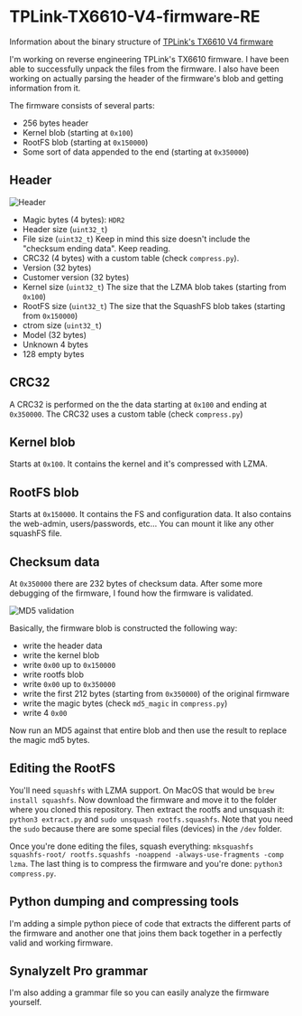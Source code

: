 # TPLink-TX6610-V4-firmware-RE
Information about the binary structure of [TPLink's TX6610 V4 firmware](http://static.tp-link.com/res/down/soft/TX-6610_V4_150922.zip)

I'm working on reverse engineering TPLink's TX6610 firmware. I have been able to successfully unpack the files from the firmware.
I also have been working on actually parsing the header of the firmware's blob and getting information from it.

The firmware consists of several parts:

* 256 bytes header
* Kernel blob (starting at `0x100`)
* RootFS blob (starting at `0x150000`)
* Some sort of data appended to the end (starting at `0x350000`)

## Header

![Header](https://github.com/alexandernst/TPLink-TX6610-V4-firmware-RE/blob/master/TX-6610_V4_150922_bin.png)

* Magic bytes (4 bytes): `HDR2`
* Header size (`uint32_t`)
* File size (`uint32_t`) Keep in mind this size doesn't include the "checksum ending data". Keep reading.
* CRC32 (4 bytes) with a custom table (check `compress.py`).
* Version (32 bytes)
* Customer version (32 bytes)
* Kernel size (`uint32_t`) The size that the LZMA blob takes (starting from `0x100`)
* RootFS size (`uint32_t`) The size that the SquashFS blob takes (starting from `0x150000`)
* ctrom size (`uint32_t`)
* Model (32 bytes)
* Unknown 4 bytes
* 128 empty bytes

## CRC32
A CRC32 is performed on the the data starting at `0x100` and ending at `0x350000`. The CRC32 uses a custom table (check `compress.py`)

## Kernel blob

Starts at `0x100`. It contains the kernel and it's compressed with LZMA.

## RootFS blob

Starts at `0x150000`. It contains the FS and configuration data. It also contains the web-admin, users/passwords, etc... You can mount it like any other squashFS file.

## Checksum data

At `0x350000` there are 232 bytes of checksum data. After some more debugging of the firmware, I found how the firmware is validated.

![MD5 validation](https://github.com/alexandernst/TPLink-TX6610-V4-firmware-RE/blob/master/MD5_checksum_-_libcmm.so.png)

Basically, the firmware blob is constructed the following way:

* write the header data
* write the kernel blob
* write `0x00` up to `0x150000`
* write rootfs blob
* write `0x00` up to `0x350000`
* write the first 212 bytes (starting from `0x350000`) of the original firmware
* write the magic bytes (check `md5_magic` in `compress.py`)
* write 4 `0x00`

Now run an MD5 against that entire blob and then use the result to replace the magic md5 bytes.

## Editing the RootFS

You'll need `squashfs` with LZMA support. On MacOS that would be `brew install squashfs`.
Now download the firmware and move it to the folder where you cloned this repository.
Then extract the rootfs and unsquash it: `python3 extract.py` and `sudo unsquash rootfs.squashfs`.
Note that you need the `sudo` because there are some special files (devices) in the `/dev` folder.

Once you're done editing the files, squash everything: `mksquashfs squashfs-root/ rootfs.squashfs -noappend -always-use-fragments -comp lzma`.
The last thing is to compress the firmware and you're done: `python3 compress.py`.

## Python dumping and compressing tools

I'm adding a simple python piece of code that extracts the different parts of the firmware and another one that joins them back together in a perfectly valid and working firmware.

## SynalyzeIt Pro grammar

I'm also adding a grammar file so you can easily analyze the firmware yourself.
